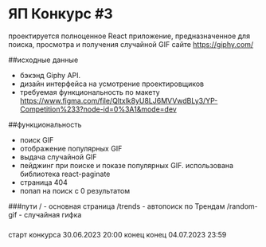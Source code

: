 # ЯП Конкурс #3

проектируется полноценное React приложение, предназначенное для поиска, просмотра и получения случайной GIF сайте https://giphy.com/

##исходные данные

- бэкэнд Giphy API.
- дизайн интерфейса на усмотрение проектировщиков
- требуемая функциональность по макету https://www.figma.com/file/Qltxlk8yU8LJ6MVVwdBLy3/YP-Competition%233?node-id=0%3A1&mode=dev

##функциональность

- поиск GIF
- отображение популярных GIF
- выдача случайной GIF
- пейджинг при поиске и показе популярных GIF. использована библиотека react-paginate
- страница 404
- попап на поиск с 0 результатом

###пути
/ - основная страница
/trends - автопоиск по Трендам
/random-gif - случайная гифка

###

старт конкурса 30.06.2023 20:00
конец конец 04.07.2023 23:59

